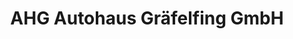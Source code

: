 ---
title: "AHG Autohaus Gräfelfing GmbH"
url: /graefelfing/ahg-autohaus-graefelfing-gmbh/
shop: Autohaus
---